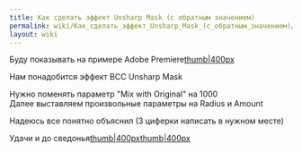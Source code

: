 ```yaml
---
title: Как сделать эффект Unsharp Mask (с обратным значением)
permalink: wiki/Как_сделать_эффект_Unsharp_Mask_(с_обратным_значением)/
layout: wiki
---
```


Буду показывать на примере Adobe
Premiere[thumb\|400px](Файл:2s4Njuduisg.jpg "wikilink")

Нам понадобится эффект BCC Unsharp Mask

Нужно поменять параметр "Mix with Original" на 1000   
Далее выставляем произвольные параметры на Radius и Amount 

Надеюсь все понятно объяснил (3 циферки написать в нужном месте)

Удачи и до
сведонья[thumb\|400px](Файл:TUSOvnp1QUY.jpg "wikilink")[thumb\|400px](Файл:2lOZZhR32fI.jpg "wikilink")​​​​​​​
